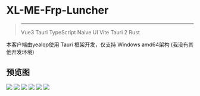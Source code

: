 <script setup>
import { NTag, NCard, NSpace, NCarousel } from 'naive-ui'

</script>
# XL-ME-Frp-Luncher
>---
><NSpace>
><NTag :bordered="false" type="success">Vue3</NTag>
><NTag :bordered="false" type="info">Tauri</NTag>
><NTag :bordered="false" type="info">TypeScript</NTag>
><NTag :bordered="false" type="warning">Naive UI</NTag> 
><NTag :bordered="false" type="error">Vite</NTag>
><NTag :bordered="false" type="info">Tauri 2</NTag>
><NTag :bordered="false" type="error">Rust</NTag><n-divider vertical />
></NSpace> 

本客户端由yealqp使用 Tauri 框架开发，仅支持 Windows amd64架构 (我没有其他开发环境)

## 预览图
<NCarousel show-arrow autoplay>
    <img
      class="carousel-img"
      src="/yealqp/login.png"
    >
    <img
      class="carousel-img"
      src="/yealqp/home.png"
    >
    <img
      class="carousel-img"
      src="/yealqp/tunnel.png"
    >
    <img
      class="carousel-img"
      src="/yealqp/creat.png"
    >
    <img
      class="carousel-img"
      src="/yealqp/config.png"
    >
    <img
      class="carousel-img"
      src="/yealqp/about.png"
    >
</NCarousel>
